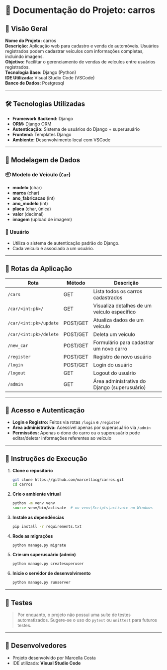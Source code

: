 # 📘 Documentação do Projeto: **carros**

## 📄 Visão Geral

**Nome do Projeto:** carros  
**Descrição:** Aplicação web para cadastro e venda de automóveis. Usuários registrados podem cadastrar veículos com informações completas, incluindo imagens.  
**Objetivo:** Facilitar o gerenciamento de vendas de veículos entre usuários registrados.  
**Tecnologia Base:** Django (Python)  
**IDE Utilizada:** Visual Studio Code (VSCode)  
**Banco de Dados:** Postgresql

---

## 🛠️ Tecnologias Utilizadas

- **Framework Backend:** Django
- **ORM:** Django ORM
- **Autenticação:** Sistema de usuários do Django + superusuário
- **Frontend:** Templates Django
- **Ambiente:** Desenvolvimento local com VSCode

---

## 🧱 Modelagem de Dados

### 📦 Modelo de Veículo (`Car`)
- **modelo** (char)
- **marca** (char)
- **ano_fabricacao** (int)
- **ano_modelo** (int)
- **placa** (char, única)
- **valor** (decimal)
- **imagem** (upload de imagem)

### 👤 Usuário
- Utiliza o sistema de autenticação padrão do Django.
- Cada veículo é associado a um usuário.

---

## 🔗 Rotas da Aplicação

| Rota | Método | Descrição |
|------|--------|-----------|
| `/cars` | GET | Lista todos os carros cadastrados |
| `/car/<int:pk>/` | GET | Visualiza detalhes de um veículo específico |
| `/car/<int:pk>/update` | POST/GET | Atualiza dados de um veículo |
| `/car/<int:pk>/delete` | POST/GET | Deleta um veículo |
| `/new_car` | POST/GET | Formulário para cadastrar um novo carro |
| `/register` | POST/GET | Registro de novo usuário |
| `/login` | POST/GET | Login do usuário |
| `/logout` | GET | Logout do usuário |
| `/admin` | GET | Área administrativa do Django (superusuário) |

---

## 🔐 Acesso e Autenticação

- **Login e Registro:** Feitos via rotas `/login` e `/register`
- **Área administrativa:** Acessível apenas por superusuário via `/admin`
- **Permissões:** Apenas o dono do carro ou o superusuário pode editar/deletar informações referentes ao veículo

---

## 🚀 Instruções de Execução

1. **Clone o repositório**  
   ```bash
   git clone https://github.com/marcellacg/carros.git
   cd carros
   ```

2. **Crie o ambiente virtual**  
   ```bash
   python -m venv venv
   source venv/bin/activate  # ou venv\Scripts\activate no Windows
   ```

3. **Instale as dependências**  
   ```bash
   pip install -r requirements.txt
   ```

4. **Rode as migrações**  
   ```bash
   python manage.py migrate
   ```

5. **Crie um superusuário (admin)**  
   ```bash
   python manage.py createsuperuser
   ```

6. **Inicie o servidor de desenvolvimento**  
   ```bash
   python manage.py runserver
   ```

---

## 🧪 Testes

> Por enquanto, o projeto não possui uma suíte de testes automatizados. Sugere-se o uso do `pytest` ou `unittest` para futuros testes.

---

## 👥 Desenvolvedores

- Projeto desenvolvido por Marcella Costa
- IDE utilizada: **Visual Studio Code**
